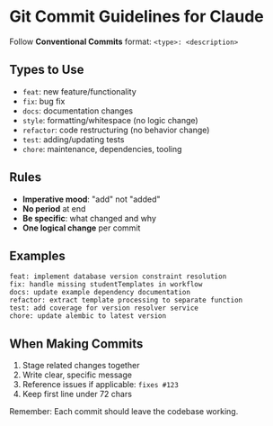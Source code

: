 # Git Commit Guidelines for Claude

Follow **Conventional Commits** format: `<type>: <description>`

## Types to Use
- `feat`: new feature/functionality
- `fix`: bug fix
- `docs`: documentation changes
- `style`: formatting/whitespace (no logic change)
- `refactor`: code restructuring (no behavior change)
- `test`: adding/updating tests
- `chore`: maintenance, dependencies, tooling

## Rules
- **Imperative mood**: "add" not "added"
- **No period** at end
- **Be specific**: what changed and why
- **One logical change** per commit

## Examples
```
feat: implement database version constraint resolution
fix: handle missing studentTemplates in workflow
docs: update example dependency documentation
refactor: extract template processing to separate function
test: add coverage for version resolver service
chore: update alembic to latest version
```

## When Making Commits
1. Stage related changes together
2. Write clear, specific message
3. Reference issues if applicable: `fixes #123`
4. Keep first line under 72 chars

Remember: Each commit should leave the codebase working.
